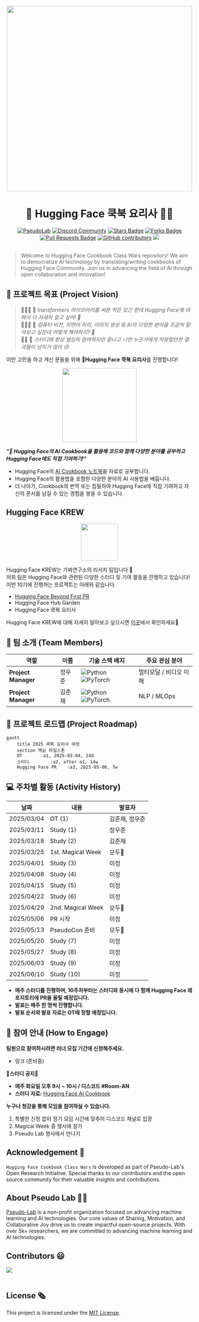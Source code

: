 <div align="center">
<img src="https://github.com/user-attachments/assets/50b10143-49c7-48b3-88f7-433e1aad4fb3" width="500">
</div>

<h1 align="center"> 🤗 Hugging Face 쿡북 요리사 👨‍🍳</h1>

<div align="center">
<a href="https://pseudo-lab.com"><img src="https://img.shields.io/badge/PseudoLab-S10-3776AB" alt="PseudoLab"/></a>
<a href="https://discord.gg/EPurkHVtp2"><img src="https://img.shields.io/badge/Discord-BF40BF" alt="Discord Community"/></a>
<a href="https://github.com/Pseudo-Lab/Hugging-Face-Cookbook-Class-Wars/stargazers"><img src="https://img.shields.io/github/stars/Pseudo-Lab/Hugging-Face-Cookbook-Class-Wars" alt="Stars Badge"/></a>
<a href="https://github.com/Pseudo-Lab/Hugging-Face-Cookbook-Class-Wars/network/members"><img src="https://img.shields.io/github/forks/Pseudo-Lab/Hugging-Face-Cookbook-Class-Wars" alt="Forks Badge"/></a>
<a href="https://github.com/Pseudo-Lab/Hugging-Face-Cookbook-Class-Wars/pulls"><img src="https://img.shields.io/github/issues-pr/Pseudo-Lab/Hugging-Face-Cookbook-Class-Wars" alt="Pull Requests Badge"/></a>
<a href="https://github.com/Pseudo-Lab/Hugging-Face-Cookbook-Class-Wars/graphs/contributors"><img alt="GitHub contributors" src="https://img.shields.io/github/contributors/Pseudo-Lab/Hugging-Face-Cookbook-Class-Wars?color=2b9348"></a>
<a href="https://hits.seeyoufarm.com"><img src="https://hits.seeyoufarm.com/api/count/incr/badge.svg?url=https%3A%2F%2Fgithub.com%2FPseudo-Lab%2FHugging-Face-Cookbook-Class-Wars%2Ftree%2Fmain&count_bg=%23FEA000&title_bg=%23555555&icon=&icon_color=%23E7E7E7&title=hits&edge_flat=false"/></a>
</div>
<br>

<!-- sheilds: https://shields.io/ -->
<!-- hits badge: https://hits.seeyoufarm.com/ -->

> Welcome to Hugging Face Cookbook Class Wars repository! We aim to democratize AI technology by translating/writing cookbooks of Hugging Face Community. Join us in advancing the field of AI through open collaboration and innovation!

## 🌟 프로젝트 목표 (Project Vision)
> 🙍🏻‍♂️ 💭 _transformers 라이브러리를 써본 적은 있긴 한데 Hugging Face에 대해서 더 자세히 알고 싶어! 🤩_  
> 🙍🏻‍♀️ 💭 _컴퓨터 비전, 자연어 처리, 이미지 생성 등 AI의 다양한 분야을 조금씩 알아보고 싶은데 어떻게 해야하지? 🤔_  
> 🙍🏻 💭 _스터디에 항상 열심히 참여하지만 끝나고 나면 누군가에게 자랑할만한 결과물이 남지가 않아 😢_ 

이런 고민을 하고 계신 분들을 위해 **🤗Hugging Face 쿡북 요리사**를 진행합니다!

<div align="center">
<img src="https://github.com/user-attachments/assets/6bc9cc3c-3215-45a4-b971-f99a3a37ecb2" width="200">
</div>

_**"🤗 Hugging Face의 AI Cookbook을 활용해 코드와 함께 다양한 분야를 공부하고 Hugging Face에도 직접 기여하기!"**_  
- Hugging Face의 [AI Cookbook 노트북](https://huggingface.co/learn/cookbook/index)을 자료로 공부합니다.
- Hugging Face의 활용법을 포함한 다양한 분야의 AI 사용법을 배웁니다.
- 더 나아가, Cookbook의 번역 또는 집필하여 Hugging Face에 직접 기여하고 자신의 문서를 남길 수 있는 경험을 쌓을 수 있습니다.

## Hugging Face KREW
<div align="center">
<img src="https://github.com/user-attachments/assets/d1d5b315-a670-46a6-ab5e-3201b394fa30" width="100">
</div>

Hugging Face KREW는 가짜연구소의 리서치 팀입니다 🤗  
저희 팀은 Hugging Face와 관련된 다양한 스터디 및 기여 활동을 진행하고 있습니다!   
이번 10기에 진행하는 프로젝트는 아래와 같습니다.
- [Hugging Face Beyond First PR](https://github.com/Pseudo-Lab/Hugging-Face-Beyond-First-PR?tab=readme-ov-file)
- Hugging Face Hub Garden
- Hugging Face 쿡북 요리사

Hugging Face KREW에 대해 자세히 알아보고 싶으시면 [이곳](https://calm-book-46f.notion.site/Hugging-Face-KREW-146f51a7c11780c3a6bfc1b72e9fd65e?pvs=4)에서 확인하세요🤗

## 🧑 팀 소개 (Team Members)

| 역할          | 이름 |  기술 스택 배지                                                                 | 주요 관심 분야                          |
|---------------|------|-----------------------------------------------------------------------|----------------------------------------|
| **Project Manager** | 정우준 | ![Python](https://img.shields.io/badge/Python-Expert-3776AB) ![PyTorch](https://img.shields.io/badge/PyTorch-EE4C2C) | 멀티모달 / 비디오 이해            |
| **Project Manager** | 김준재 | ![Python](https://img.shields.io/badge/Python-Expert-3776AB) ![PyTorch](https://img.shields.io/badge/PyTorch-EE4C2C) | NLP / MLOps                  |


## 🚀 프로젝트 로드맵 (Project Roadmap)
```mermaid
gantt
    title 2025 쿡북 요리사 여정
    section 핵심 마일스톤
    OT       :a1, 2025-03-04, 14d
    스터디        :a2, after a1, 14w
    Hugging Face PR    :a3, 2025-05-06, 7w
```

## 💻 주차별 활동 (Activity History)

| 날짜 | 내용 | 발표자 | 
| -------- | -------- | ---- |
| 2025/03/04 | OT (1)      |   김준재, 정우준   |
| 2025/03/11 |  Study (1) | 정우준 | 
| 2025/03/18 |  Study (2) | 김준재 | 
| 2025/03/25 |  1st. Magical Week | 모두🤗 |
| 2025/04/01 |  Study (3) | 미정 |
| 2025/04/08 |  Study (4) | 미정 |
| 2025/04/15 |  Study (5) | 미정 |
| 2025/04/22 |  Study (6) | 미정 |
| 2025/04/29 |  2nd. Magical Week | 모두🤗 |
| 2025/05/06 |  PR 시작 | 미정 |
| 2025/05/13 |  PseudoCon 준비 | 모두🤗 |
| 2025/05/20 |  Study (7) | 미정 |
| 2025/05/27 |  Study (8) | 미정 |
| 2025/06/03 |  Study (9) | 미정 |
| 2025/06/10 |  Study (10) | 미정 | 

- **매주 스터디를 진행하며, 10주차부터는 스터디와 동시에 다 함께 Hugging Face 레포지토리에 PR을 올릴 예정입니다.**
- **발표는 매주 한 명씩 진행합니다.**
- **발표 순서와 발표 자료는 OT때 정할 예정입니다.**

## 🌱 참여 안내 (How to Engage)
**팀원으로 참여하시려면 러너 모집 기간에 신청해주세요.**  
- 링크 (준비중)

**🌟스터디 공지🌟**
- **매주 화요일 오후 9시 ~ 10시 / 디스코드 #Room-AN**
- **스터디 자료:** [Hugging Face AI Cookbook](https://huggingface.co/learn/cookbook/index)
 
**누구나 청강을 통해 모임을 참여하실 수 있습니다.**  
1. 특별한 신청 없이 정기 모임 시간에 맞추어 디스코드 채널로 입장
2. Magical Week 중 행사에 참가
3. Pseudo Lab 행사에서 만나기


## Acknowledgement 🙏

`Hugging Face Cookbook Class Wars` is developed as part of Pseudo-Lab's Open Research Initiative. Special thanks to our contributors and the open source community for their valuable insights and contributions.

## About Pseudo Lab 👋🏼</h2>

[Pseudo-Lab](https://pseudo-lab.com/) is a non-profit organization focused on advancing machine learning and AI technologies. Our core values of Sharing, Motivation, and Collaborative Joy drive us to create impactful open-source projects. With over 5k+ researchers, we are committed to advancing machine learning and AI technologies.

<h2>Contributors 😃</h2>
<a href="https://github.com/Pseudo-Lab/Hugging-Face-Cookbook-Class-Wars/graphs/contributors">
  <img src="https://contrib.rocks/image?repo=Pseudo-Lab/Hugging-Face-Cookbook-Class-Wars" />
</a>
<br><br>

<h2>License 🗞</h2>

This project is licensed under the [MIT License](https://opensource.org/licenses/MIT).

